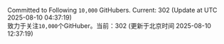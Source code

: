 Committed to Following `10,000` GitHubers. Current: <!-- FOLLOWING_COUNT -->302<!-- FOLLOWING_COUNT --> (Update at UTC <!-- LAST_UPDATED -->2025-08-10 04:37:19<!-- LAST_UPDATED -->)<br>
致力于关注`10,000`个GitHuber。当前：<!-- FOLLOWING_COUNT -->302<!-- FOLLOWING_COUNT --> (更新于北京时间 <!-- LAST_UPDATED_CST -->2025-08-10 12:37:19<!-- LAST_UPDATED_CST -->)

